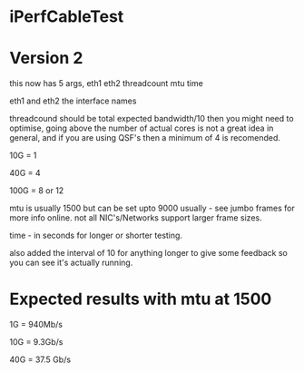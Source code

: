 # iPerfCableTest


# Version 2
 this now has 5 args, 
 eth1 eth2 threadcount mtu time 
 
 eth1 and eth2 the interface names 

threadcound should be total expected bandwidth/10 then you might need to optimise, going above the number of actual cores is not a great idea in general, and if you are using QSF's then a minimum of 4 is recomended. 

 10G = 1 
 
 40G = 4
 
 100G = 8 or 12
 
mtu is usually 1500 but can be set upto 9000 usually - see jumbo frames for more info online. not all NIC's/Networks support larger frame sizes. 
 
time - in seconds for longer or shorter testing. 
 
also added the interval of 10 for anything longer to give some feedback so you can see it's actually running. 

# Expected results with mtu at 1500

1G = 940Mb/s

10G = 9.3Gb/s

40G = 37.5 Gb/s
